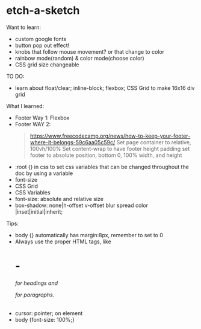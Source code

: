 # etch-a-sketch

Want to learn:
- custom google fonts
- button pop out effect!
- knobs that follow mouse movement? or that change to color
- rainbow mode(random) & color mode(choose color)
- CSS grid size changeable


TO DO:
- learn about float/clear; inline-block; flexbox; CSS Grid to make 16x16 div grid



What I learned:
- Footer Way 1: Flexbox 
- Footer WAY 2:
  > https://www.freecodecamp.org/news/how-to-keep-your-footer-where-it-belongs-59c6aa05c59c/
  > Set page container to relative, 100vh/100%
  > Set content-wrap to have footer height padding
  > set footer to absolute position, bottom 0, 100% width, and height
- :root {} in css to set css variables that can be changed throughout the doc by using a variable
- font-size
- CSS Grid
- CSS Variables
- font-size: absolute and relative size
- box-shadow: none|h-offset v-offset blur spread color |inset|initial|inherit;



Tips:
- body {} automatically has margin:8px, remember to set to 0
- Always use the proper HTML tags, like <h1> - <h6> for headings and <p> for paragraphs.
- cursor: pointer; on element
- body {font-size: 100%;}